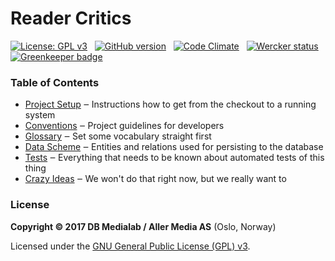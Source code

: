# Reader Critics

[![License: GPL v3](https://img.shields.io/badge/License-GPL%20v3-blue.svg)](http://www.gnu.org/licenses/gpl-3.0)
&nbsp;
[![GitHub version](https://badge.fury.io/gh/dbmedialab%2Freader-critics.svg)](https://badge.fury.io/gh/dbmedialab%2Freader-critics)
&nbsp;
[![Code Climate](https://codeclimate.com/github/dbmedialab/reader-critics/badges/gpa.svg)](https://codeclimate.com/github/dbmedialab/reader-critics)
&nbsp;
[![Wercker status](https://app.wercker.com/status/becb14dfb1645c8010f604bdbb6aeeca/s/develop "wercker status")](https://app.wercker.com/project/byKey/becb14dfb1645c8010f604bdbb6aeeca)
&nbsp;
[![Greenkeeper badge](https://badges.greenkeeper.io/dbmedialab/Reader-critics.svg?token=a55103c0252ec9f2b14f7bb9af0229280aeba52887991f94b78b271f245e9f0c)](https://greenkeeper.io/)

### Table of Contents

* [Project Setup](doc/project-setup.md) ‒ Instructions how to get from the checkout to a running system
* [Conventions](doc/conventions.md) ‒ Project guidelines for developers
* [Glossary](doc/glossary.md) ‒ Set some vocabulary straight first
* [Data Scheme](doc/data-scheme.md) ‒ Entities and relations used for persisting to the database
* [Tests](doc/tests.md) ‒ Everything that needs to be known about automated tests of this thing
* [Crazy Ideas](doc/think-about-these-crazy-ideas.md) ‒ We won't do that right now, but we really want to

### License

**Copyright © 2017 DB Medialab / Aller Media AS** (Oslo, Norway)

Licensed under the [GNU General Public License (GPL) v3](LICENSE.txt).
